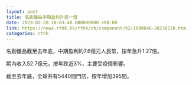 ```yaml
---
layout: post
title: 名創優品中期盈利升逾一倍
date: 2023-02-28 18:03:48.000000000 +08:00
link: https://news.rthk.hk/rthk/ch/component/k2/1689848-20230228.htm
categories: rthk
---
```


名創優品截至去年底，中期盈利約7.6億元人民幣，按年急升1.27倍。

期內收入52.7億元，按年跌近3%，主要受疫情影響。

截至去年底，全球共有5440間門店，按年增加395間。
